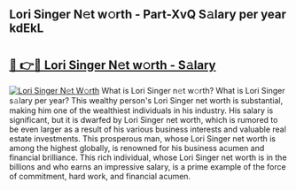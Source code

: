## Lori Singer N𝚎t w𝚘rth - Part-XvQ S𝚊lary per year kdEkL

# <h2><a href="http://gc4g0i3.nevu.top/?p=Lori+Singer">🔗 👉🔴 Lori Singer N𝚎t w𝚘rth - S𝚊lary</a></h2>

[![Lori Singer N𝚎t W𝚘rth](https://i.imgur.com/Oavwk0R.jpeg)](http://gc4g0i3.nevu.top/?p=Lori+Singer)
What is Lori Singer n𝚎t w𝚘rth? What is Lori Singer s𝚊lary per year?
This wealthy person's Lori Singer net worth is substantial, making him one of the wealthiest individuals in his industry. His salary is significant, but it is dwarfed by Lori Singer net worth, which is rumored to be even larger as a result of his various business interests and valuable real estate investments. This prosperous man, whose Lori Singer net worth is among the highest globally, is renowned for his business acumen and financial brilliance. This rich individual, whose Lori Singer net worth is in the billions and who earns an impressive salary, is a prime example of the force of commitment, hard work, and financial acumen.
